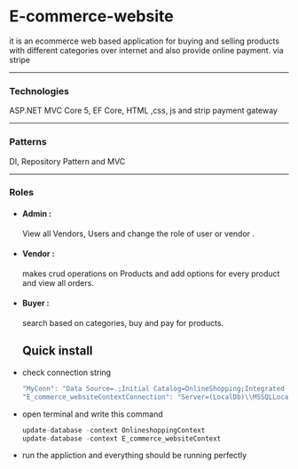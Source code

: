 # E-commerce-website
 
it is an ecommerce web based application for buying and selling products with different categories over internet and also provide online payment.
via stripe
<hr>
<h3> Technologies </h3>
ASP.NET MVC Core 5, EF Core, HTML ,css, js and strip payment gateway
<hr>
<h3> Patterns </h3>
DI, Repository Pattern and MVC
<hr>
<h3> Roles </h3>

- #### Admin :
  
  View all Vendors, Users and change the role of user or vendor .

- #### Vendor :
  
  makes crud operations on Products and add options for every product and view all orders.

- #### Buyer :
  
  search based on categories, buy and pay for products.
  
  ## Quick install

- check connection string
  
  ```C#
  "MyConn": "Data Source=.;Initial Catalog=OnlineShopping;Integrated Security=True",
  "E_commerce_websiteContextConnection": "Server=(LocalDb)\\MSSQLLocalDB;Database=E-commerce-website;Trusted_Connection=True;MultipleActiveResultSets=true"
  ```

- open terminal and write this command 
  
  ```C#
  update-database -context OnlineshoppingContext
  update-database -context E_commerce_websiteContext
  ```

- run the appliction and everything should be running perfectly
